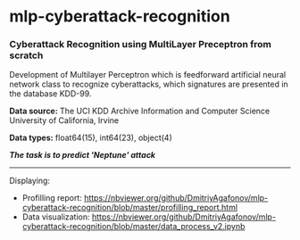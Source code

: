 # mlp-cyberattack-recognition
### Cyberattack Recognition using MultiLayer Preceptron from scratch
 
Development of Multilayer Perceptron which is feedforward artificial neural network class to recognize cyberattacks, which signatures are presented in the database KDD-99.
 
**Data source:** The UCI KDD Archive Information and Computer Science University of California, Irvine
 
**Data types:** float64(15), int64(23), object(4)
 
___The task is to predict 'Neptune' attack___
 
 ---
 Displaying:
 
 - Profilling report: https://nbviewer.org/github/DmitriyAgafonov/mlp-cyberattack-recognition/blob/master/profilling_report.html
 - Data visualization: https://nbviewer.org/github/DmitriyAgafonov/mlp-cyberattack-recognition/blob/master/data_process_v2.ipynb
